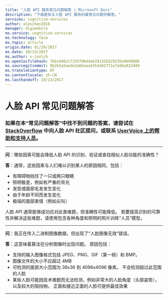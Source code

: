 ```yaml
---
title: "人脸 API 服务常见问题解答 | Microsoft Docs"
description: "下面是有关人脸 API 服务的最常见问题的解答。"
services: cognitive-services
author: alexchen2016
manager: digimobile
ms.service: cognitive-services
ms.technology: face
ms.topic: article
origin.date: 01/26/2017
ms.date: 10/13/2017
ms.author: v-junlch
ms.openlocfilehash: 7bbc6962c7335f00d4ab78132b529235e809d808
ms.sourcegitcommit: 9b2b3a5aede3a66aaa5453e027f1e7a56a022d49
ms.translationtype: HT
ms.contentlocale: zh-CN
ms.lasthandoff: 10/13/2017
---
```

# <a name="face-api-frequently-asked-questions"></a>人脸 API 常见问题解答
### <a name="if-you-cant-find-answers-to-your-questions-in-this-faq-try-asking-the-face-api-community-on-stackoverflowhttpsstackoverflowcomquestionstaggedproject-oxfordormicrosoft-cognitive-or-contact-help-and-support-on-uservoicehttpscognitiveuservoicecom"></a>如果在本“常见问题解答”中找不到问题的答案，请尝试在 [StackOverflow](https://stackoverflow.com/questions/tagged/project-oxford+or+microsoft-cognitive) 中向人脸 API 社区提问，或联系 [UserVoice 上的帮助和支持人员](https://cognitive.uservoice.com/)。

-----
**问**：哪些因素可能会降低人脸 API 的识别、验证或查找相似人脸功能的准确性？

**答**：通常，这些因素与人们难以识别某人的原因相同，包括：
- 有障碍物挡住了一只或两只眼睛
- 照明极差，例如有严重的背光
- 发型或面部毛发发生变化
- 由于年龄不同而发生变化
- 极端的面部表情（例如尖叫）

人脸 API 通常能够成功应对此类难题，但准确性可能降低。 若要提高识别的可靠性并解决这些难题，请使用包含各种角度和照明的照片训练“人员”模型。

-----
**问**：我正在传入二进制图像数据，但出现了“人脸图像无效”错误。

**答**：这意味着算法在分析图像时出现问题。 原因包括：
- 支持的输入图像格式包括 JPEG、PNG、GIF（第一帧）和 BMP。
- 图像文件的大小不应超过 4MB
- 可检测的面部大小范围为 36x36 到 4096x4096 像素。 不会检测超过此范围的人脸
- 某些人脸可能因技术难题而无法检测，例如非常大的人脸角度（头部姿势），以及较大的阻挡物。 正面和接近正面的人脸可提供最佳效果

-----

